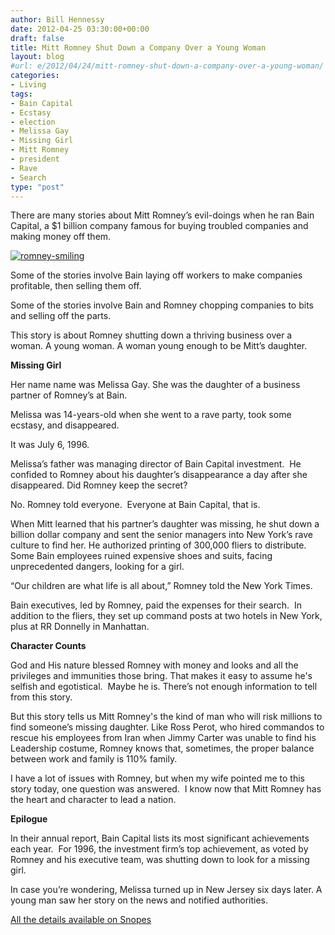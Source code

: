 ```yaml
---
author: Bill Hennessy
date: 2012-04-25 03:30:00+00:00
draft: false
title: Mitt Romney Shut Down a Company Over a Young Woman
layout: blog
#url: e/2012/04/24/mitt-romney-shut-down-a-company-over-a-young-woman/
categories:
- Living
tags:
- Bain Capital
- Ecstasy
- election
- Melissa Gay
- Missing Girl
- Mitt Romney
- president
- Rave
- Search
type: "post"
---
```


There are many stories about Mitt Romney’s evil-doings when he ran Bain Capital, a $1 billion company famous for buying troubled companies and making money off them.

[![romney-smiling](https://ludicrite.files.wordpress.com/2012/04/romney-smiling_thumb1.jpg)
](https://ludicrite.files.wordpress.com/2012/04/romney-smiling1.jpg)

Some of the stories involve Bain laying off workers to make companies profitable, then selling them off.

Some of the stories involve Bain and Romney chopping companies to bits and selling off the parts.

This story is about Romney shutting down a thriving business over a woman. A young woman. A woman young enough to be Mitt’s daughter.

**Missing Girl**

Her name name was Melissa Gay. She was the daughter of a business partner of Romney’s at Bain.

Melissa was 14-years-old when she went to a rave party, took some ecstasy, and disappeared.

It was July 6, 1996.

Melissa’s father was managing director of Bain Capital investment.  He confided to Romney about his daughter’s disappearance a day after she disappeared. Did Romney keep the secret?

No. Romney told everyone.  Everyone at Bain Capital, that is.

When Mitt learned that his partner’s daughter was missing, he shut down a billion dollar company and sent the senior managers into New York’s rave culture to find her. He authorized printing of 300,000 fliers to distribute. Some Bain employees ruined expensive shoes and suits, facing unprecedented dangers, looking for a girl.

“Our children are what life is all about,” Romney told the New York Times.

Bain executives, led by Romney, paid the expenses for their search.  In addition to the fliers, they set up command posts at two hotels in New York, plus at RR Donnelly in Manhattan.

**Character Counts**

God and His nature blessed Romney with money and looks and all the privileges and immunities those bring. That makes it easy to assume he's selfish and egotistical.  Maybe he is. There’s not enough information to tell from this story.

But this story tells us Mitt Romney's the kind of man who will risk millions to find someone’s missing daughter. Like Ross Perot, who hired commandos to rescue his employees from Iran when Jimmy Carter was unable to find his Leadership costume, Romney knows that, sometimes, the proper balance between work and family is 110% family.

I have a lot of issues with Romney, but when my wife pointed me to this story today, one question was answered.  I know now that Mitt Romney has the heart and character to lead a nation.

**Epilogue**

In their annual report, Bain Capital lists its most significant achievements each year.  For 1996, the investment firm’s top achievement, as voted by Romney and his executive team, was shutting down to look for a missing girl.

In case you’re wondering, Melissa turned up in New Jersey six days later. A young man saw her story on the news and notified authorities.

[All the details available on Snopes](https://www.snopes.com/politics/romney/search.asp)
